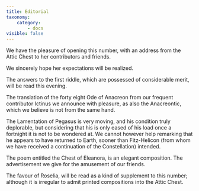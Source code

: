 ```yaml
---
title: Editorial
taxonomy:
    category:
        - docs
visible: false
---
```


We have the pleasure of opening this number, with an address from the Attic Chest to her contributors and friends.

We sincerely hope her expectations will be realized.

The answers to the first riddle, which are possessed of considerable merit, will be read this evening.

The translation of the forty eight Ode of Anacreon from our frequent contributor Ictinus we announce with pleasure, as also the Anacreontic, which we believe is not from the same hand.

The Lamentation of Pegasus is very moving, and his condition truly deplorable, but considering that his is only eased of his load once a fortnight it is not to be wondered at. We cannot however help remarking that he appears to have returned to Earth, sooner than Fitz-Helicon (from whom we have received a continuation of the Constellation) intended.

The poem entitled the Chest of Eleanora, is an elegant composition. The advertisement we give for the amusement of our friends.

The favour of Roselia, will be read as a kind of supplement to this number; although it is irregular to admit printed compositions into the Attic Chest.